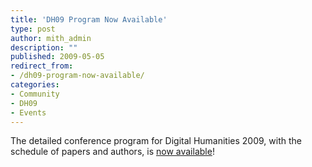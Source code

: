 ```yaml
---
title: 'DH09 Program Now Available'
type: post
author: mith_admin
description: ""
published: 2009-05-05
redirect_from: 
- /dh09-program-now-available/
categories:
- Community
- DH09
- Events
---
```

The detailed conference program for Digital Humanities 2009, with the schedule of papers and authors, is [now available](http://web.archive.org/web/20110808055950/http://www.mith2.umd.edu:80/dh09/?page_id=89)!
